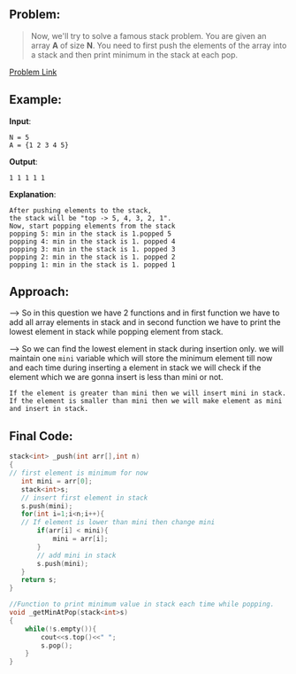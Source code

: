 ## Problem:

>Now, we'll try to solve a famous stack problem.
You are given an array **A** of size **N**. You need to first push the elements of the array into a stack and then print minimum in the stack at each pop.

[Problem Link](https://practice.geeksforgeeks.org/problems/get-min-at-pop/1)

## Example:

**Input**:
```
N = 5
A = {1 2 3 4 5}
```
**Output**: 
```
1 1 1 1 1
```
**Explanation**: 
```
After pushing elements to the stack, 
the stack will be "top -> 5, 4, 3, 2, 1". 
Now, start popping elements from the stack
popping 5: min in the stack is 1.popped 5
popping 4: min in the stack is 1. popped 4
popping 3: min in the stack is 1. popped 3
popping 2: min in the stack is 1. popped 2
popping 1: min in the stack is 1. popped 1
```

## Approach:

--> So in this question we have 2 functions and in first function we have to add all array elements in stack and in second function we have to print the lowest element in stack while popping element from stack.

--> So we can find the lowest element in stack during insertion only. we will maintain one `mini` variable which will store the minimum element till now and each time during inserting a element in stack we will check if the element which we are gonna insert is less than mini or not.

```
If the element is greater than mini then we will insert mini in stack.
If the element is smaller than mini then we will make element as mini and insert in stack.
```

## Final Code:

```cpp
stack<int> _push(int arr[],int n)
{
// first element is minimum for now
   int mini = arr[0];
   stack<int>s;
   // insert first element in stack
   s.push(mini);
   for(int i=1;i<n;i++){
   // If element is lower than mini then change mini
       if(arr[i] < mini){
           mini = arr[i];
       }
       // add mini in stack
       s.push(mini);
   }
   return s;
}

//Function to print minimum value in stack each time while popping.
void _getMinAtPop(stack<int>s)
{
    while(!s.empty()){
        cout<<s.top()<<" ";
        s.pop();
    }
}
```

